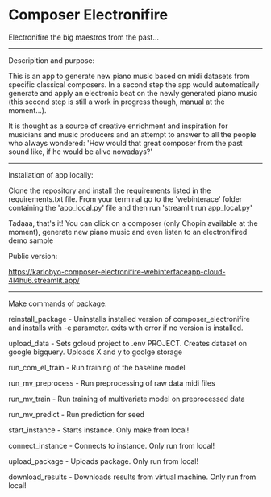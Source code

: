 # Composer Electronifire
Electronifire the big maestros from the past...

***

Descripition and purpose:

This is an app to generate new piano music based on midi datasets from specific classical composers. In a second step the app would automatically generate and apply an electronic beat on the newly generated piano music (this second step is still a work in progress though, manual at the moment...). 

It is thought as a source of creative enrichment and inspiration for musicians and music producers and an attempt to answer to all the people who always wondered: 'How would that great composer from the past sound like, if he would be alive nowadays?'

***

Installation of app locally:

Clone the repository and install the requirements listed in the requirements.txt file.
From your terminal go to the 'webinterace' folder containing the 'app_local.py' file and then run 'streamlit run app_local.py'

Tadaaa, that's it! You can click on a composer (only Chopin available at the moment), generate new piano music and even listen to an electronifired demo sample

Public version:

https://karlobyo-composer-electronifire-webinterfaceapp-cloud-4l4hu6.streamlit.app/

***

Make commands of package:

reinstall_package - Uninstalls installed version of composer_electronifire and
                    installs with -e parameter. exits with error if no version
                    is installed.

upload_data - Sets gcloud project to .env PROJECT. Creates dataset on google bigquery.
              Uploads X and y to goolge storage

run_com_el_train - Run training of the baseline model

run_mv_preprocess - Run preprocessing of raw data midi files

run_mv_train - Run training of multivariate model on preprocessed data

run_mv_predict - Run prediction for seed

start_instance - Starts instance. Only make from local!

connect_instance - Connects to instance. Only run from local!

upload_package - Uploads package. Only run from local!

download_results - Downloads results from virtual machine. Only run from local!
